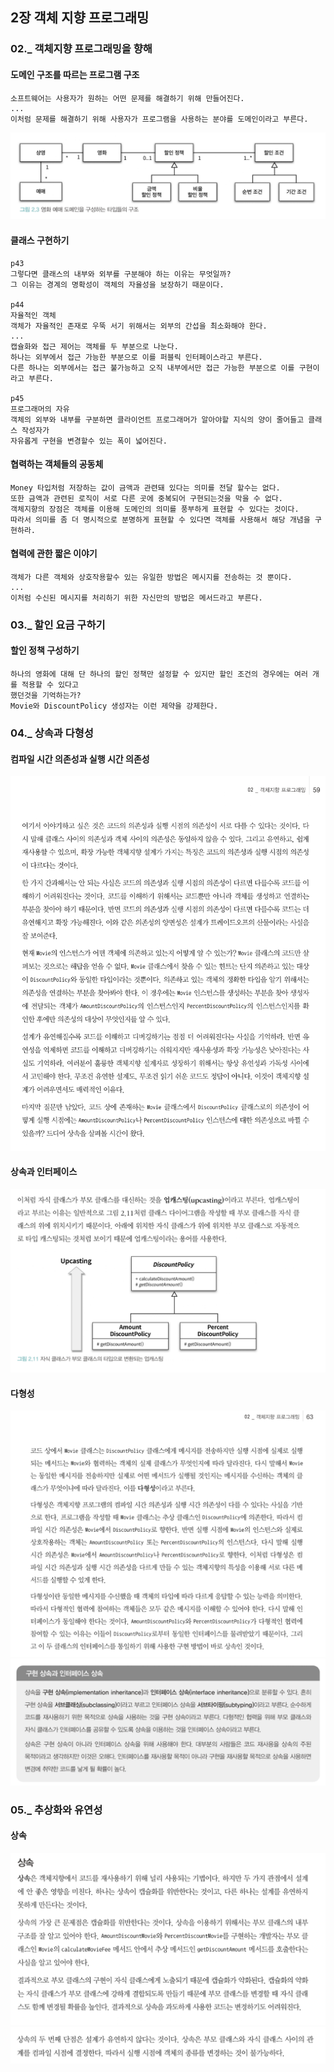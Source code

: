 ## 2장 객체 지향 프로그래밍

### 02._ 객체지향 프로그래밍을 향해

#### 도메인 구조를 따르는 프로그램 구조
```
소프트웨어는 사용자가 원하는 어떤 문제를 해결하기 위해 만들어진다.
...
이처럼 문제를 해결하기 위해 사용자가 프로그램을 사용하는 분야를 도메인이라고 부른다.
```

<img src="image/2_1.png">

#### 클래스 구현하기
```
p43
그렇다면 클래스의 내부와 외부를 구분해야 하는 이유는 무엇일까?
그 이유는 경계의 명확성이 객체의 자율성을 보장하기 때문이다.

p44
자율적인 객체
객체가 자율적인 존재로 우뚝 서기 위해서는 외부의 간섭을 최소화해야 한다.
...
캡슐화와 접근 제어는 객체를 두 부분으로 나눈다.
하나는 외부에서 접근 가능한 부분으로 이를 퍼블릭 인터페이스라고 부른다.
다른 하나는 외부에서는 접근 불가능하고 오직 내부에서만 접근 가능한 부분으로 이를 구현이라고 부른다.

p45
프로그래머의 자유
객체의 외부와 내부를 구분하면 클라이언트 프로그래머가 알아야할 지식의 양이 줄어들고 클래스 작성자가
자유롭게 구현을 변경할수 있는 폭이 넓어진다.

```

#### 협력하는 객체들의 공동체
```
Money 타입처럼 저장하는 값이 금액과 관련돼 있다는 의미를 전달 할수는 없다.
또한 금액과 관련된 로직이 서로 다른 곳에 중복되어 구현되는것을 막을 수 없다.
객체지향의 장점은 객체를 이용해 도메인의 의미를 풍부하게 표현할 수 있다는 것이다.
따라서 의미를 좀 더 명시적으로 분명하게 표현할 수 있다면 객체를 사용해서 해당 개념을 구현하라.
```

#### 협력에 관한 짧은 이야기
```
객체가 다른 객체와 상호작용할수 있는 유일한 방법은 메시지를 전송하는 것 뿐이다.
...
이처럼 수신된 메시지를 처리하기 위한 자신만의 방법은 메서드라고 부른다.
```

### 03._ 할인 요금 구하기

#### 할인 정책 구성하기
```
하나의 영화에 대해 단 하나의 할인 정책만 설정할 수 있지만 할인 조건의 경우에는 여러 개를 적용할 수 있다고
했던것을 기억하는가?
Movie와 DiscountPolicy 생성자는 이런 제약을 강제한다.
```

### 04._ 상속과 다형성

#### 컴파일 시간 의존성과 실행 시간 의존성
<img src="image/2_2.png">

#### 상속과 인터페이스
<img src="image/2_3.png">

#### 다형성
<img src="image/2_4.png">

<img src="image/2_5.png">

### 05._ 추상화와 유연성

#### 상속
<img src="image/2_6.png">
<img src="image/2_7.png">
